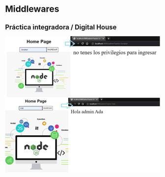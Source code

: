 # Middlewares
## Práctica integradora / Digital House 

<img src="https://github.com/YonPalac1/Middlewares_Express/blob/main/preview/img.png">
<img src="https://github.com/YonPalac1/Middlewares_Express/blob/main/preview/img2.png">
